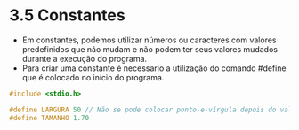 # 3.5 Constantes 

- Em constantes, podemos utilizar números ou caracteres com valores predefinidos que não mudam e não podem ter seus valores mudados durante a execução do programa.
- Para criar uma constante é necessario a utilização do comando #define que é colocado no início do programa.

```c
#include <stdio.h>

#define LARGURA 50 // Não se pode colocar ponto-e-vírgula depois do valor
#define TAMANHO 1.70
```
